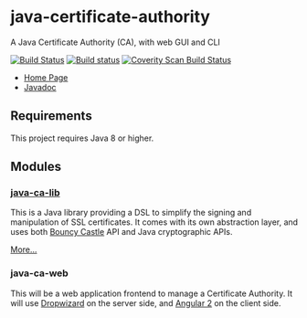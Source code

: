 # java-certificate-authority
A Java Certificate Authority (CA), with web GUI and CLI

[![Build Status](https://travis-ci.org/olivierlemasle/java-certificate-authority.svg?branch=master)](https://travis-ci.org/olivierlemasle/java-certificate-authority)
[![Build status](https://ci.appveyor.com/api/projects/status/nxcp20h4qlaf1bdl?svg=true)](https://ci.appveyor.com/project/olivierlemasle/java-certificate-authority)
[![Coverity Scan Build Status](https://scan.coverity.com/projects/4528/badge.svg)](https://scan.coverity.com/projects/4528)

* [Home Page](http://olivierlemasle.github.io/java-certificate-authority/)
* [Javadoc](http://olivierlemasle.github.io/java-certificate-authority/javadoc/)


## Requirements ##

This project requires Java 8 or higher.

## Modules ##

### [java-ca-lib](https://github.com/olivierlemasle/java-certificate-authority/tree/master/java-ca-lib/) ###

This is a Java library providing a DSL to simplify the signing and manipulation
of SSL certificates.
It comes with its own abstraction layer, and uses both [Bouncy Castle](http://www.bouncycastle.org/) API and Java cryptographic APIs.

[More...](https://github.com/olivierlemasle/java-certificate-authority/blob/master/java-ca-lib/README.md)

### java-ca-web ###

This will be a web application frontend to manage a Certificate Authority.
It will use [Dropwizard](http://www.dropwizard.io/) on the server side, and
[Angular 2](https://angular.io/) on the client side.
